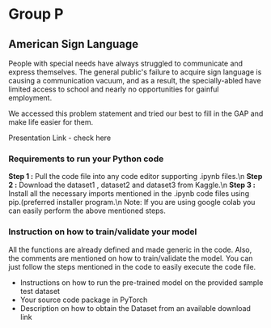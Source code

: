 # Group P
## **American Sign Language**

People with special needs have always struggled to communicate and express themselves. The general public's failure to acquire sign language is causing a communication vacuum, and as a result, the specially-abled have limited access to school and nearly no opportunities for gainful employment.

We accessed this problem statement and tried our best to fill in the GAP and make life easier for them.

Presentation Link - check here


### **Requirements to run your Python code** 

**Step 1 :** Pull the code file into any code editor supporting .ipynb files.\n
**Step 2 :** Download the dataset1 , dataset2 and dataset3 from Kaggle.\n
**Step 3 :** Install all the necessary imports mentioned in the .ipynb code files using pip.(preferred installer program.\n
Note: If you are using google colab you can easily perform the above mentioned steps.

### **Instruction on how to train/validate your model**
All the functions are already defined and made generic in the code. Also, the comments are mentioned on how to train/validate the model. You can just follow the steps mentioned in the code to easily execute the code file.

- Instructions on how to run the pre-trained model on the provided sample test dataset
- Your source code package in PyTorch
- Description on how to obtain the Dataset from an available download link
